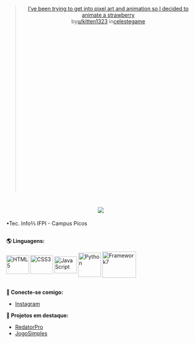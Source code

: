 <div align="center">
<blockquote class="reddit-embed-bq" style="height:500px" data-embed-height="621"><a href="https://www.reddit.com/r/celestegame/comments/oeorcc/ive_been_trying_to_get_into_pixel_art_and/">I’ve been trying to get into pixel art and animation so I decided to animate a strawberry</a><br> by<a href="https://www.reddit.com/user/kitten1323/">u/kitten1323</a> in<a href="https://www.reddit.com/r/celestegame/">celestegame</a></blockquote><script async="" src="https://embed.reddit.com/widgets.js" charset="UTF-8"></script>
</div>

<h1 align="center">
    <img src="https://readme-typing-svg.herokuapp.com/?font=Righteous&size=30&center=true&vCenter=true&width=500&height=50&duration=4000&color=7731F7&lines=Olá+🌸!;+Bem-vindo!;" />
</h1>


•Tec. Info⅔ IFPI - Campus Picos  

##

**🌎 Linguagens:**

<div style="display: inline_block;">
  <img align="center" alt="HTML5" height="50" width="60" src="https://cdn.jsdelivr.net/gh/devicons/devicon@latest/icons/html5/html5-original.svg" />
  <img align="center" alt="CSS3" height="50" width="60" src="https://cdn.jsdelivr.net/gh/devicons/devicon@latest/icons/css3/css3-original.svg" />
  <img align="center" alt="JavaScript" height="45" width="60" src="https://cdn.jsdelivr.net/gh/devicons/devicon@latest/icons/javascript/javascript-original.svg" />
  <img align="center" alt="Python" height="65" width="60" src="https://cdn.jsdelivr.net/gh/devicons/devicon@latest/icons/python/python-original.svg" />
  <img align="center" alt="Framework7" height="70" width="90" src="https://cdn.jsdelivr.net/gh/devicons/devicon@latest/icons/framework7/framework7-original-wordmark.svg" />
</div>

##

**🔗 Conecte-se comigo:**  
- [Instagram](https://www.instagram.com/all.marcoz_art?utm_source=ig_web_button_share_sheet&igsh=ZDNlZDc0MzIxNw==)

**📂 Projetos em destaque:**
- [RedatorPro](https://github.com/JMarcosMoura/RedatorPro_Mobile.git)
- [JogoSimples](https://github.com/JMarcosMoura/Jogo-Simples)
